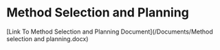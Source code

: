 # Method Selection and Planning

[Link To Method Selection and Planning Document](/Documents/Method selection and planning.docx)

